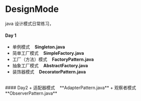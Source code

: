 # DesignMode
java 设计模式日常练习，
#### Day 1
  + 单例模式 &nbsp;&nbsp; **Singleton.java**  
  + 简单工厂模式 &nbsp;&nbsp; **SimpleFactory.java**
  + 工厂（方法）模式 &nbsp;&nbsp; **FactoryPattern.java**
  + 抽象工厂模式 &nbsp;&nbsp; **AbstractFactory.java**
  + 装饰器模式 &nbsp;&nbsp; **DecoratorPattern.java**
  <br>
#### Day2
  + 适配器模式 &nbsp;&nbsp; **AdapterPattern.java**
  + 观察者模式 &nbsp;&nbsp; **ObserverPattern.java**


 
